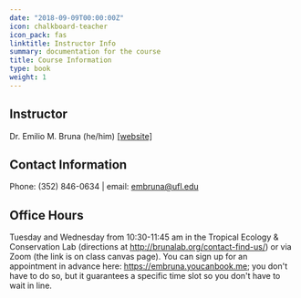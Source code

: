 ```yaml
---
date: "2018-09-09T00:00:00Z"
icon: chalkboard-teacher
icon_pack: fas
linktitle: Instructor Info
summary: documentation for the course
title: Course Information
type: book
weight: 1
---
```


## Instructor
Dr. Emilio M. Bruna (he/him) [[website]](http://brunalab.org/emilio-m-bruna/) 

## Contact Information
Phone: (352) 846-0634 | email: embruna@ufl.edu

## Office Hours  
Tuesday and Wednesday from 10:30-11:45 am in the Tropical Ecology & Conservation Lab (directions at http://brunalab.org/contact-find-us/) or via Zoom (the link is on class canvas page). You can sign up for an appointment in advance here: https://embruna.youcanbook.me; you don't have to do so, but it guarantees a specific time slot so you don't have to wait in line.
